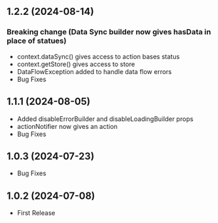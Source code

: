 ## 1.2.2 (2024-08-14)

### Breaking change (Data Sync builder now gives hasData in place of statues)

- context.dataSync() gives access to action bases status
- context.getStore() gives access to store
- DataFlowException added to handle data flow errors
- Bug Fixes

## 1.1.1 (2024-08-05)

- Added disableErrorBuilder and disableLoadingBuilder props
- actionNotifier now gives an action
- Bug Fixes

## 1.0.3 (2024-07-23)

- Bug Fixes

## 1.0.2 (2024-07-08)

- First Release
